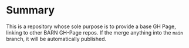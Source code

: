 # Summary

This is a repository whose sole purpose is to provide a base GH Page, linking to other BARN GH-Page repos. 
If the merge anything into the `main` branch, it will be automatically published.
